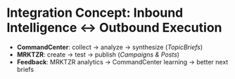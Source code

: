 # Integration Concept: Inbound Intelligence ↔ Outbound Execution

- **CommandCenter**: collect → analyze → synthesize (*TopicBriefs*)
- **MRKTZR**: create → test → publish (*Campaigns & Posts*)
- **Feedback**: MRKTZR analytics → CommandCenter learning → better next briefs
